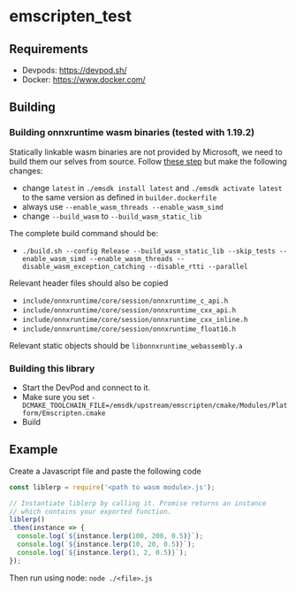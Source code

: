# emscripten_test

## Requirements

- Devpods: https://devpod.sh/
- Docker: https://www.docker.com/

## Building

### Building onnxruntime wasm binaries (tested with 1.19.2)

Statically linkable wasm binaries are not provided by Microsoft, we need to build them our selves from source.
Follow [these step](https://onnxruntime.ai/docs/build/web.html) but make the following changes:

- change `latest` in `./emsdk install latest` and `./emsdk activate latest` to the same version as defined in `builder.dockerfile`
- always use `--enable_wasm_threads	--enable_wasm_simd`
- change `--build_wasm` to `--build_wasm_static_lib`

The complete build command should be: 

- `./build.sh --config Release --build_wasm_static_lib --skip_tests --enable_wasm_simd --enable_wasm_threads --disable_wasm_exception_catching --disable_rtti --parallel`

Relevant header files should also be copied

- `include/onnxruntime/core/session/onnxruntime_c_api.h`
- `include/onnxruntime/core/session/onnxruntime_cxx_api.h`
- `include/onnxruntime/core/session/onnxruntime_cxx_inline.h`
- `include/onnxruntime/core/session/onnxruntime_float16.h`

Relevant static objects should be `libonnxruntime_webassembly.a`

### Building this library

- Start the DevPod and connect to it.
- Make sure you set `-DCMAKE_TOOLCHAIN_FILE=/emsdk/upstream/emscripten/cmake/Modules/Platform/Emscripten.cmake`
- Build

## Example

Create a Javascript file and paste the following code

```javascript
const liblerp = require('<path to wasm module>.js');

// Instantiate liblerp by calling it. Promise returns an instance
// which contains your exported function.
liblerp()
.then(instance => {
  console.log(`${instance.lerp(100, 200, 0.5)}`);
  console.log(`${instance.lerp(10, 20, 0.5)}`);
  console.log(`${instance.lerp(1, 2, 0.5)}`);
});
```

Then run using node: `node ./<file>.js`
